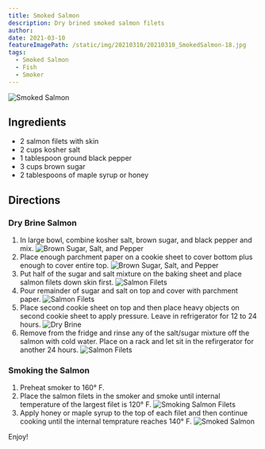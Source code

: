 ```yaml
---
title: Smoked Salmon
description: Dry brined smoked salmon filets  
author:
date: 2021-03-10
featureImagePath: /static/img/20210310/20210310_SmokedSalmon-18.jpg
tags:
  - Smoked Salmon
  - Fish
  - Smoker
---
```

![Smoked Salmon](/static/img/20210310/20210310_SmokedSalmon-17.jpg)
## Ingredients

* 2 salmon filets with skin
* 2 cups kosher salt
* 1 tablespoon ground black pepper
* 3 cups brown sugar
* 2 tablespoons of maple syrup or honey


## Directions

### Dry Brine Salmon
1. In large bowl, combine kosher salt, brown sugar, and black pepper and mix.
![Brown Sugar, Salt, and Pepper](/static/img/20210310/20210310_SmokedSalmon-5.jpg)
2. Place enough parchment paper on a cookie sheet to cover bottom plus enough to cover entire top.
![Brown Sugar, Salt, and Pepper](/static/img/20210310/20210310_SmokedSalmon-1.jpg)
3. Put half of the sugar and salt mixture on the baking sheet and place salmon filets down skin first.
![Salmon Filets](/static/img/20210310/20210310_SmokedSalmon-7.jpg)
4. Pour remainder of sugar and salt on top and cover with parchment paper.
![Salmon Filets](/static/img/20210310/20210310_SmokedSalmon-8.jpg)
5. Place second cookie sheet on top and then place heavy objects on second cookie sheet to apply pressure. Leave in refrigerator for 12 to 24 hours.
![Dry Brine](/static/img/20210310/20210310_SmokedSalmon-9.jpg)
6. Remove from the fridge and rinse any of the salt/sugar mixture off the salmon with cold water. Place on a rack and let sit in the refirgerator for another 24 hours.
![Salmon Filets](/static/img/20210310/20210310_SmokedSalmon-11.jpg)

### Smoking the Salmon
1. Preheat smoker to 160° F.
2. Place the salmon filets in the smoker and smoke until internal temperature of the largest filet is 120° F.
![Smoking Salmon Filets](/static/img/20210310/20210310_SmokedSalmon-15.jpg)
9. Apply honey or maple syrup to the top of each filet and then continue cooking until the internal temprature reaches 140° F.
![Smoked Salmon](/static/img/20210310/20210310_SmokedSalmon-16.jpg)

Enjoy!

